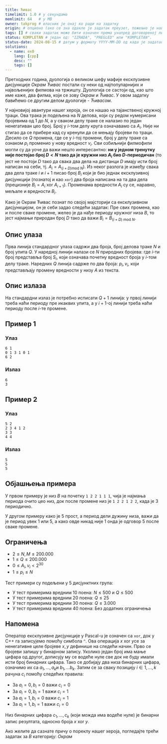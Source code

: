 ```yaml
---
title: Ћивас
timelimit: 1.0 # у секундама
memlimit: 64   # y MB
owner: takprog # власник је онај ко ради на задатку
origin: # опционо (ако се зна одакле је задатак преузет, пожељно је навести извор)
tags: [] # сваки задатак може бити означен према унапред договореној листи ознака
status: KOMPLETAN # један од: "IZRADA", "PREGLED" или "KOMPLETAN".
status-date: 2024-08-15 # датум у формату YYYY-MM-DD од када је задатак у наведеном статусу
solutions:
  - name: ex0
    lang: [cpp]
    desc: ""
    tags: []
---
```


Претходних година, дуологија о великом шефу мафије ексклузивне дисјункције *Окрам Ћивас* постали су неки од најпопуларнијих и највољенијих филмова на тржишту. Дуологија се састоји од, као што име каже, два филма, који се зову *Окрам* и *Ћивас*. У овом задатку бавићемо се другим делом дуологије - *Ћивасом*.

У најновијој авантури нашег хероја, он се нашао на тајанственој кружној траци. Ова трака је подељена на $N$ делова, који су редом нумерисани бројевима од $1$ до $N$, а у сваком делу траке се налазио по један ненегативан цео број. Број у $i$-том делу круга означавамо са $A_i$. Није ни стигао да се прибере кад су кренули да се мењају бројеви по траци. Десило се $Q$ промена, где се у $i$-тој промени, број у делу траке са ознаком $p_i$ променио у нову вредност $v_i$. Сви озбиљнији филмофили могли су да уоче да важи нешто интересантно: **ни у једном тренутку није постојао број $D<N$ тако да је кружни низ $A_i$ био $D$-периодичан** (то јест не постоји $D$ тако да свака два дела на дистанци $D$ имају исти број написан на себи, тј. $A_i=A_{(i+D) \text{mod }N}$). Из неког разлога је између свака два дела траке $i$ и $i+1$ писао број $B_i$ који је био једнак ексклузивној дисјункцији (познатој и као `xor`)  два броја написана на та два дела (прецизније $B_i=A_i\text{ xor }A_{i+1}$). Променама вредности $A_i$ су се, наравно, мељале и вредности $B_i$.

Како је Окрам Ћивас познат по својој мајсторији са ексклузивном дисјункцијом, он је себи задао следећи задатак: Пре свих промена, као и после сваке промене, желео је да нађе периоду кружног низа $B$, то јест најмањи природан број $D$ тако да важи $B_i=B_{(i+D)\text{ mod }N}$.

## Опис улаза
Прва линија стандардног улаза садржи два броја, број делова траке $N$ и број упита $Q$. У наредној линији налази се $N$ природних бројева: где $i$-ти број представља број $S_i$, који означава почетну вредност броја у $i$-том делу траке. Наредних $Q$ линија садрже по два броја: $p_i,v_i$, који представљају промену вредности у низу $A$ из текста.

## Опис излаза
На стандардни излаз је потребно исписати $Q+1$ линија: у првој линији треба наћи периоду пре икаквих упита, а у $i+1$-ој линији треба наћи периоду после $i$-те промене.

## Пример 1

### Улаз

```
6 1
0 1 3 1 0 1
6 2
```

### Излаз

```
6
3
```
## Пример 2

### Улаз

```
5 2
2 3 4 1 2
3 3
4 4
```

### Излаз

```
5
5
5
```

## Објашњења примера
У првом примеру је низ $B$ на почетку `1 2 2 1 1 1`, чија је најмања периода очито цео низ, док после промене низ је `1 2 2 1 2 2`, када је $3$ периодично.

У другом примеру како је $5$ прост, а период дели дужину низа, важи да је период увек $1$ или $5$, а како овде никад није $1$ онда је одговор $5$ после сваке промене.
## Ограничења
-   $2 \leq N,M \leq 200.000$
-   $1\leq Q\leq 200.000$
-   $0\leq A_i,v_i<2^{30}$
-   $1\leq p_i\leq N$

Тест примери су подељени у 5 дисјунктних група:

-   У тест примерима вредним $10$ поена: $N\leq500$ и $Q\leq 500$
-   У тест примерима вредним $20$ поена: $Q\leq25$
-   У тест примерима вредним $30$ поена: $Q\leq3.000$
-   У тест примерима вредним $40$ поена: Без додатних ограничења
## Напомена

Оператор ексклузивне дисјункције у Pascal-u је означен са  `xor`, док у C++ га записујемо помоћу симбола  `^`. Ова операција $x\ \text{xor} \ y​$ се за ненегативне целе бројеве $x,y​$ дефинише на следећи начин. Прво се бројеви запишу у бинарном запису. Уколико један број има мање цифара од другог, дописују му се водеће нуле све док не буду имали исти број бинарних цифара. Тако се добијају два низа бинарних цифара, означимо их са $a_1, \ldots, a_k​$ и $b_1, \ldots b_k​$. Затим се за сваку позицију $i \in {1, \ldots, k }​$ рачуна $c_i​$ помоћу следећих правила:

-   За $a_{i} = 0, b_{i} = 0$ важи $c_{i} = 0$
-   За $a_{i} = 0, b_{i} = 1$ важи $c_{i} = 1$
-   За $a_{i} = 1, b_{i} = 0$ важи $c_{i} = 1$
-   За $a_{i} = 1, b_{i} = 1$ важи $c_{i} = 0$

Низ бинарних цифара $c_1, \ldots, c_k$ (који можда има водеће нуле) је бинарни запис резултата, односно броја $x \ \text{xor} \ y$.

Ако желите да сазнате причу о пореклу нашег хероја, погледајте трећи задатак за $B$ категорију: *Окрам*
